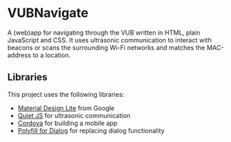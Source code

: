 # VUBNavigate

A (web)app for navigating through the VUB written in HTML, plain JavaScript and CSS. It uses ultrasonic communication to interact with beacons or scans the surrounding Wi-Fi networks and matches the MAC-address to a location.

## Libraries

This project uses the following libraries:

*	[Material Design Lite](https://getmdl.io/) from Google
*	[Quiet JS](https://github.com/quiet/quiet-js) for ultrasonic communication
*	[Cordova](https://cordova.apache.org/) for building a mobile app
*	[Polyfill for Dialog](https://github.com/GoogleChrome/dialog-polyfill) for replacing dialog functionality

